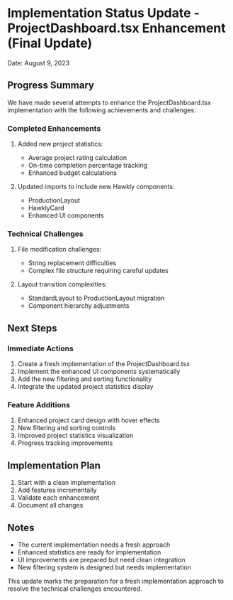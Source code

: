 # Implementation Status Update - ProjectDashboard.tsx Enhancement (Final Update)

Date: August 9, 2023

## Progress Summary

We have made several attempts to enhance the ProjectDashboard.tsx implementation with the following achievements and challenges:

### Completed Enhancements

1. Added new project statistics:
   - Average project rating calculation
   - On-time completion percentage tracking
   - Enhanced budget calculations

2. Updated imports to include new Hawkly components:
   - ProductionLayout
   - HawklyCard
   - Enhanced UI components

### Technical Challenges

1. File modification challenges:
   - String replacement difficulties
   - Complex file structure requiring careful updates

2. Layout transition complexities:
   - StandardLayout to ProductionLayout migration
   - Component hierarchy adjustments

## Next Steps

### Immediate Actions

1. Create a fresh implementation of the ProjectDashboard.tsx
2. Implement the enhanced UI components systematically
3. Add the new filtering and sorting functionality
4. Integrate the updated project statistics display

### Feature Additions

1. Enhanced project card design with hover effects
2. New filtering and sorting controls
3. Improved project statistics visualization
4. Progress tracking improvements

## Implementation Plan

1. Start with a clean implementation
2. Add features incrementally
3. Validate each enhancement
4. Document all changes

## Notes

- The current implementation needs a fresh approach
- Enhanced statistics are ready for implementation
- UI improvements are prepared but need clean integration
- New filtering system is designed but needs implementation

This update marks the preparation for a fresh implementation approach to resolve the technical challenges encountered.
